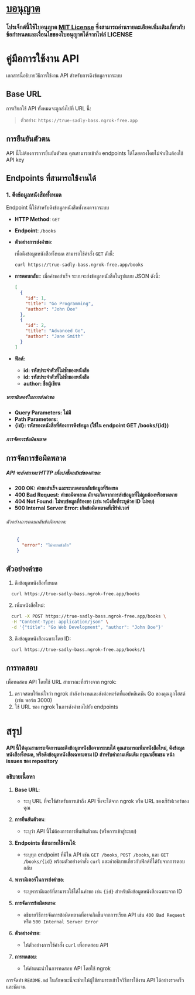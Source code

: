 # [บอนุญาต](./LICENSE)
### โปรเจ็กต์นี้ใช้ใบอนุญาต [MIT License](./LICENSE) ซึ่งสามารถอ่านรายละเอียดเพิ่มเติมเกี่ยวกับข้อกำหนดและเงื่อนไขของใบอนุญาตได้จากไฟล์ LICENSE


# คู่มือการใช้งาน API
เอกสารนี้อธิบายวิธีการใช้งาน API สำหรับการดึงข้อมูลจากระบบ

## Base URL

การเรียกใช้ API ทั้งหมดจะถูกส่งไปที่ URL นี้:
> ตัวอย่าง: `https://true-sadly-bass.ngrok-free.app`

## การยืนยันตัวตน

API นี้ไม่ต้องการการยืนยันตัวตน คุณสามารถเข้าถึง endpoints ได้โดยตรงโดยไม่จำเป็นต้องใช้ API key

## Endpoints ที่สามารถใช้งานได้

### 1. **ดึงข้อมูลหนังสือทั้งหมด**

Endpoint นี้ใช้สำหรับดึงข้อมูลหนังสือทั้งหมดจากระบบ

- **HTTP Method**: `GET`
- **Endpoint**: `/books`
- **ตัวอย่างการส่งคำขอ**:

  เพื่อดึงข้อมูลหนังสือทั้งหมด สามารถใช้คำสั่ง `GET` ดังนี้:

  ```bash
  curl https://true-sadly-bass.ngrok-free.app/books
   ```

- **การตอบกลับ:**:
  เมื่อคำขอสำเร็จ ระบบจะส่งข้อมูลหนังสือในรูปแบบ JSON ดังนี้:
    ```json
    [
      {
        "id": 1,
        "title": "Go Programming",
        "author": "John Doe"
      },
      {
        "id": 2,
        "title": "Advanced Go",
        "author": "Jane Smith"
      }
    ]
   ```
- **ฟิลด์:**
    - **id: รหัสประจำตัวที่ไม่ซ้ำของหนังสือ**
    - **id: รหัสประจำตัวที่ไม่ซ้ำของหนังสือ**
    - **author: ชื่อผู้เขียน**


##### พารามิเตอร์ในการส่งคำขอ
  - **Query Parameters: ไม่มี**
  - **Path Parameters:**
  - **{id}: รหัสของหนังสือที่ต้องการดึงข้อมูล (ใช้ใน endpoint GET /books/{id})**

##### การจัดการข้อผิดพลาด
## การจัดการข้อผิดพลาด
##### API จะส่งสถานะ HTTP เพื่อบ่งชี้ผลลัพธ์ของคำขอ:
- **200 OK: คำขอสำเร็จ และระบบตอบกลับข้อมูลที่ร้องขอ**
- **400 Bad Request: คำขอผิดพลาด มักจะเกิดจากการส่งข้อมูลที่ไม่ถูกต้องหรือขาดหาย**
- **404 Not Found: ไม่พบข้อมูลที่ร้องขอ (เช่น หนังสือที่ระบุด้วย ID ไม่พบ)**
- **500 Internal Server Error: เกิดข้อผิดพลาดที่เซิร์ฟเวอร์**
###### ตัวอย่างการตอบกลับข้อผิดพลาด:
  ```json
      {
        "error": "ไม่พบหนังสือ"
      }
  ```

## ตัวอย่างคำขอ
1. ดึงข้อมูลหนังสือทั้งหมด
  ```bash
    curl https://true-sadly-bass.ngrok-free.app/books
  ```
2. เพิ่มหนังสือใหม่:

  ```bash
    curl -X POST https://true-sadly-bass.ngrok-free.app/books \
    -H "Content-Type: application/json" \
    -d '{"title": "Go Web Development", "author": "John Doe"}'
  ```
3. ดึงข้อมูลหนังสือเฉพาะโดย ID:
  ```bash
    curl https://true-sadly-bass.ngrok-free.app/books/1
  ```
## การทดสอบ
เพื่อทดสอบ API โดยใช้ URL สาธารณะที่สร้างจาก ngrok:
1. ตรวจสอบให้แน่ใจว่า ngrok กำลังทำงานและส่งต่อพอร์ตที่แอปพลิเคชัน Go ของคุณถูกโฮสต์ (เช่น พอร์ต 3000)
2. ใช้ URL ของ ngrok ในการส่งคำขอไปยัง endpoints
# สรุป
#### API นี้ให้คุณสามารถจัดการและดึงข้อมูลหนังสือจากระบบได้ คุณสามารถเพิ่มหนังสือใหม่, ดึงข้อมูลหนังสือทั้งหมด, หรือดึงข้อมูลหนังสือเฉพาะตาม ID สำหรับคำถามเพิ่มเติม กรุณาเยี่ยมชม หน้า issues ของ repository


### อธิบายเนื้อหา

1. **Base URL**:
   - ระบุ URL ที่จะใช้สำหรับการเข้าถึง API ซึ่งจะได้จาก ngrok หรือ URL ของเซิร์ฟเวอร์ของคุณ

2. **การยืนยันตัวตน**:
   - ระบุว่า API นี้ไม่ต้องการการยืนยันตัวตน (หรือการเข้าสู่ระบบ)

3. **Endpoints ที่สามารถใช้งานได้**:
   - ระบุทุก endpoint ที่มีใน API เช่น `GET /books`, `POST /books`, และ `GET /books/{id}` พร้อมตัวอย่างคำสั่ง `curl` และคำอธิบายเกี่ยวกับฟิลด์ที่ได้รับจากการตอบกลับ

4. **พารามิเตอร์ในการส่งคำขอ**:
   - ระบุพารามิเตอร์ที่สามารถใช้ได้ในคำขอ เช่น `{id}` สำหรับดึงข้อมูลหนังสือเฉพาะจาก ID

5. **การจัดการข้อผิดพลาด**:
   - อธิบายวิธีการจัดการข้อผิดพลาดที่อาจเกิดขึ้นจากการเรียก API เช่น `400 Bad Request` หรือ `500 Internal Server Error`

6. **ตัวอย่างคำขอ**:
   - ให้ตัวอย่างการใช้คำสั่ง `curl` เพื่อทดสอบ API

7. **การทดสอบ**:
   - ให้คำแนะนำในการทดสอบ API โดยใช้ ngrok

การจัดทำ `README.md` ในลักษณะนี้จะช่วยให้ผู้ใช้สามารถเข้าใจวิธีการใช้งาน API ได้อย่างรวดเร็วและชัดเจน

